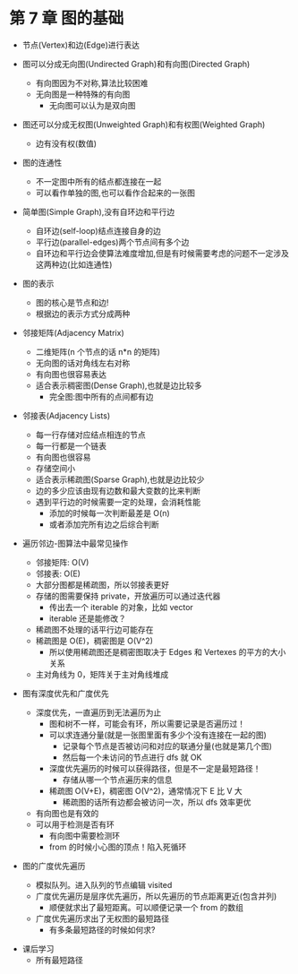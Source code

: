 # 第 7 章 图的基础

- 节点(Vertex)和边(Edge)进行表达
- 图可以分成无向图(Undirected Graph)和有向图(Directed Graph)
  - 有向图因为不对称,算法比较困难
  - 无向图是一种特殊的有向图
    - 无向图可以认为是双向图
- 图还可以分成无权图(Unweighted Graph)和有权图(Weighted Graph)
  - 边有没有权(数值)
- 图的连通性
  - 不一定图中所有的结点都连接在一起
  - 可以看作单独的图,也可以看作合起来的一张图
- 简单图(Simple Graph),没有自环边和平行边

  - 自环边(self-loop)结点连接自身的边
  - 平行边(parallel-edges)两个节点间有多个边
  - 自环边和平行边会使算法难度增加,但是有时候需要考虑的问题不一定涉及这两种边(比如连通性)

- 图的表示
  - 图的核心是节点和边!
  - 根据边的表示方式分成两种
- 邻接矩阵(Adjacency Matrix)
  - 二维矩阵(n 个节点的话 n\*n 的矩阵)
  - 无向图的话对角线左右对称
  - 有向图也很容易表达
  - 适合表示稠密图(Dense Graph),也就是边比较多
    - 完全图:图中所有的点间都有边
- 邻接表(Adjacency Lists)
  - 每一行存储对应结点相连的节点
  - 每一行都是一个链表
  - 有向图也很容易
  - 存储空间小
  - 适合表示稀疏图(Sparse Graph),也就是边比较少
  - 边的多少应该由现有边数和最大变数的比来判断
  - 遇到平行边的时候需要一定的处理，会消耗性能
    - 添加的时候每一次判断最差是 O(n)
    - 或者添加完所有边之后综合判断
- 遍历邻边-图算法中最常见操作

  - 邻接矩阵: O(V)
  - 邻接表: O(E)
  - 大部分图都是稀疏图，所以邻接表更好
  - 存储的图需要保持 private，开放遍历可以通过迭代器
    - 传出去一个 iterable 的对象，比如 vector
    - iterable 还是能修改？
  - 稀疏图不处理的话平行边可能存在
  - 稀疏图是 O(E)，稠密图是 O(V^2)
    - 所以使用稀疏图还是稠密图取决于 Edges 和 Vertexes 的平方的大小关系
  - 主对角线为 0，矩阵关于主对角线堆成

- 图有深度优先和广度优先

  - 深度优先，一直遍历到无法遍历为止
    - 图和树不一样，可能会有环，所以需要记录是否遍历过！
    - 可以求连通分量(就是一张图里面有多少个没有连接在一起的图)
      - 记录每个节点是否被访问和对应的联通分量(也就是第几个图)
      - 然后每一个未访问的节点进行 dfs 就 OK
    - 深度优先遍历的时候可以获得路径，但是不一定是最短路径！
      - 存储从哪一个节点遍历来的信息
    - 稀疏图 O(V+E)，稠密图 O(V^2)，通常情况下 E 比 V 大
      - 稀疏图的话所有边都会被访问一次，所以 dfs 效率更优
  - 有向图也是有效的
  - 可以用于检测是否有环
    - 有向图中需要检测环
    - from 的时候小心图的顶点！陷入死循环

- 图的广度优先遍历
  - 模拟队列。进入队列的节点编辑 visited
  - 广度优先遍历是层序优先遍历，所以先遍历的节点距离更近(包含并列)
    - 顺便就求出了最短距离。可以顺便记录一个 from 的数组
  - 广度优先遍历求出了无权图的最短路径
    - 有多条最短路径的时候如何求?

* 课后学习
  - 所有最短路径
